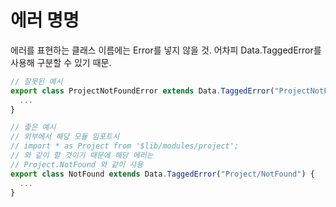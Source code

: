 # 에러 명명

에러를 표현하는 클래스 이름에는 Error를 넣지 않을 것.
어차피 Data.TaggedError를 사용해 구분할 수 있기 때문.

```typescript
// 잘못된 예시
export class ProjectNotFoundError extends Data.TaggedError("ProjectNotFound") {
  ...
}

// 좋은 예시
// 외부에서 해당 모듈 임포트시
// import * as Project from '$lib/modules/project';
// 와 같이 할 것이기 때문에 해당 에러는
// Project.NotFound 와 같이 사용
export class NotFound extends Data.TaggedError("Project/NotFound") {
  ...
}
```
